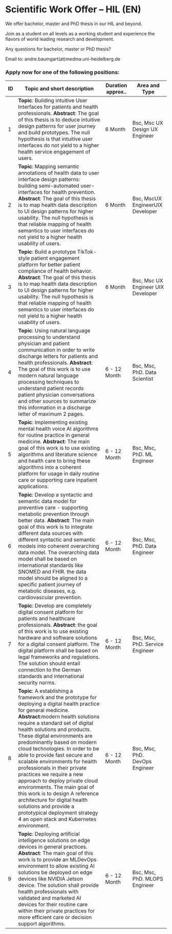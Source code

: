 # Scientific Work Offer – HIL (EN)

We offer bachelor, master and PhD thesis in our HIL and beyond. 

Join as a student on all levels as a working student and experience the flavors of world leading research and development.

Any questions for bachelor, master or PhD thesis? 

Email to: andre.baumgart(at)medma.uni-heidelberg.de

### Apply now for one of the following positions:

| ID | **Topic** and short description | Duration approx.. | Area and Type |
| --- | --- | --- | --- |
| 1 | **Topic**: Building intuitive User Interfaces for patients and health professionals. **Abstract**: The goal of this thesis is to deduce intuitive design patterns for user journey and build prototypes. The null hypothesis is that intuitive user interfaces do not yield to a higher health service engagement of users. | 6 Month | Bsc, Msc UX Design UX Engineer |
| 2 | **Topic**: Mapping semantic annotations of health data to user interface design patterns: building semi-automated user-interfaces for health prevention. **Abstract**: The goal of this thesis is to map health data description to UI design patterns for higher usability. The null hypothesis is that reliable mapping of health semantics to user interfaces do not yield to a higher health usability of users. | 6 Month | Bsc, MscUX EngineerUIX Developer |
| 3 | **Topic**: Build a prototype TikTok-style patient engagement platform for better patient compliance of health behavior. **Abstract**: The goal of this thesis is to map health data description to UI design patterns for higher usability. The null hypothesis is that reliable mapping of health semantics to user interfaces do not yield to a higher health usability of users. | 6 Month | Bsc, Msc UX Engineer UIX Developer |
| 4 | **Topic**: Using natural language processing to understand physician and patient communication in order to write discharge letters for patients and health professionals. **Abstract**: The goal of this work is to use modern natural language processing techniques to understand patient records patient physician conversations and other sources to summarize this information in a discharge letter of maximum 2 pages. | 6 - 12 Month | Bsc, Msc, PhD. Data Scientist |
| 5 | **Topic**: Implementing existing mental health voice AI algorithms for routine practice in general medicine. **Abstract**: The main goal of this work is to use existing algorithms and literature science and health care to bring these algorithms into a coherent platform for usage in daily routine care or supporting care inpatient applications. | 6 - 12 Month | Bsc, Msc, PhD. ML Engineer |
| 6 | **Topic**: Develop a syntactic and semantic data model for preventive care - supporting metabolic prevention through better data. **Abstract**: The main goal of this work is to integrate different data sources with different syntactic and semantic models into coherent overarching data model. The overarching data model shall be based on international standards like SNOMED and FHIR. the data model should be aligned to a specific patient journey of metabolic diseases, e.g. cardiovascular prevention. | 6 - 12 Month | Bsc, Msc, PhD. Data Engineer |
| 7 | **Topic**: Develop are completely digital consent platform for patients and healthcare professionals. **Abstract**: the goal of this work is to use existing hardware and software solutions for a digital consent platform. The digital platform shall be based on legal frameworks and regulations. The solution should entail connection to the German standards and international security norms. | 6 - 12 Month | Bsc, Msc, PhD. Service Engineer |
| 8 | **Topic**: A establishing a framework and the prototype for deploying a digital health practice for general medicine. **Abstract**:modern health solutions require a standard set of digital health solutions and products. These digital environments are predominantly based on modern cloud technologies. In order to be able to provide fast secure and scalable environments for health professionals in their private practices we require a new approach to deploy private cloud environments. The main goal of this work is to design A reference architecture for digital health solutions and provide a prototypical deployment strategy 4 an open stack and Kubernetes environment. | 6 - 12 Month | Bsc, Msc, PhD. DevOps Engineer |
| 9 | **Topic**: Deploying artificial intelligence solutions on edge devices in general practices. **Abstract**: The main goal of this work is to provide an MLDevOps environment to allow existing AI solutions be deployed on edge devices like NVIDIA Jetson device. The solution shall provide health professionals with validated and marketed AI devices for their routine care within their private practices for more efficient care or decision support algorithms. | 6 - 12 Month | Bsc, Msc, PhD. MLOPS Engineer |

